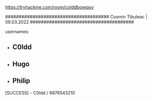 https://tryhackme.com/room/colddboxeasy


######################################
				Cosmin Tibuleac | 09.03.2022
######################################


usernames: 
 - ## C0ldd
 - ## Hugo
 - ## Philip


[SUCCESS] - C0ldd / 9876543210
